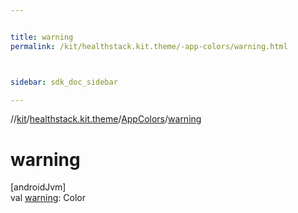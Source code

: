 ```yaml
---


title: warning
permalink: /kit/healthstack.kit.theme/-app-colors/warning.html



sidebar: sdk_doc_sidebar

---
```



//[kit](/kit.html)/[healthstack.kit.theme](../index.html)/[AppColors](index.html)/[warning](warning.html)



# warning



[androidJvm]\
val [warning](warning.html): Color






